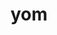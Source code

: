 ---
category: 3-letters
denotation: null
name: yom
reference_link: https://www.etymonline.com/word/yom
root_language: null
root_name: null
title: yom
type: free
word_sums:
- respelling: yom
  sum: 'Yom + '
---